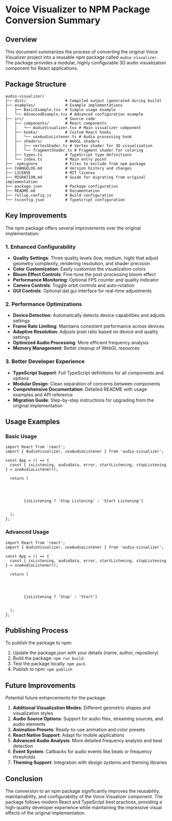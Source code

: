 # Voice Visualizer to NPM Package Conversion Summary

## Overview

This document summarizes the process of converting the original Voice Visualizer project into a reusable npm package called `audio-visualizer`. The package provides a modular, highly configurable 3D audio visualization component for React applications.

## Package Structure

```
audio-visualizer/
├── dist/                 # Compiled output (generated during build)
├── examples/             # Example implementations
│   ├── BasicExample.tsx  # Simple usage example
│   └── AdvancedExample.tsx # Advanced configuration example
├── src/                  # Source code
│   ├── components/       # React components
│   │   └── AudioVisualizer.tsx # Main visualizer component
│   ├── hooks/            # Custom React hooks
│   │   └── useAudioListener.ts # Audio processing hook
│   ├── shaders/          # WebGL shaders
│   │   ├── vertexShader.ts # Vertex shader for 3D visualization
│   │   └── fragmentShader.ts # Fragment shader for coloring
│   ├── types.ts          # TypeScript type definitions
│   └── index.ts          # Main entry point
├── .npmignore            # Files to exclude from npm package
├── CHANGELOG.md          # Version history and changes
├── LICENSE               # MIT license
├── MIGRATION.md          # Guide for migrating from original implementation
├── package.json          # Package configuration
├── README.md             # Documentation
├── rollup.config.js      # Build configuration
└── tsconfig.json         # TypeScript configuration
```

## Key Improvements

The npm package offers several improvements over the original implementation:

### 1. Enhanced Configurability

- **Quality Settings**: Three quality levels (low, medium, high) that adjust geometry complexity, rendering resolution, and shader precision
- **Color Customization**: Easily customize the visualization colors
- **Bloom Effect Controls**: Fine-tune the post-processing bloom effect
- **Performance Monitoring**: Optional FPS counter and quality indicator
- **Camera Controls**: Toggle orbit controls and auto-rotation
- **GUI Controls**: Optional dat.gui interface for real-time adjustments

### 2. Performance Optimizations

- **Device Detection**: Automatically detects device capabilities and adjusts settings
- **Frame Rate Limiting**: Maintains consistent performance across devices
- **Adaptive Resolution**: Adjusts pixel ratio based on device and quality settings
- **Optimized Audio Processing**: More efficient frequency analysis
- **Memory Management**: Better cleanup of WebGL resources

### 3. Better Developer Experience

- **TypeScript Support**: Full TypeScript definitions for all components and options
- **Modular Design**: Clean separation of concerns between components
- **Comprehensive Documentation**: Detailed README with usage examples and API reference
- **Migration Guide**: Step-by-step instructions for upgrading from the original implementation

## Usage Examples

### Basic Usage

```tsx
import React from 'react';
import { AudioVisualizer, useAudioListener } from 'audio-visualizer';

const App = () => {
  const { isListening, audioData, error, startListening, stopListening } = useAudioListener();

  return (
    
      
      
      
        {isListening ? 'Stop Listening' : 'Start Listening'}
      
    
  );
};
```

### Advanced Usage

```tsx
import React from 'react';
import { AudioVisualizer, useAudioListener } from 'audio-visualizer';

const App = () => {
  const { isListening, audioData, error, startListening, stopListening } = useAudioListener();

  return (
    
      
      
      
        {isListening ? 'Stop' : 'Start'}
      
    
  );
};
```

## Publishing Process

To publish the package to npm:

1. Update the package.json with your details (name, author, repository)
2. Build the package: `npm run build`
3. Test the package locally: `npm pack`
4. Publish to npm: `npm publish`

## Future Improvements

Potential future enhancements for the package:

1. **Additional Visualization Modes**: Different geometric shapes and visualization styles
2. **Audio Source Options**: Support for audio files, streaming sources, and audio elements
3. **Animation Presets**: Ready-to-use animation and color presets
4. **React Native Support**: Adapt for mobile applications
5. **Advanced Audio Analysis**: More detailed frequency analysis and beat detection
6. **Event System**: Callbacks for audio events like beats or frequency thresholds
7. **Theming Support**: Integration with design systems and theming libraries

## Conclusion

The conversion to an npm package significantly improves the reusability, maintainability, and configurability of the Voice Visualizer component. The package follows modern React and TypeScript best practices, providing a high-quality developer experience while maintaining the impressive visual effects of the original implementation.